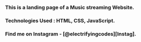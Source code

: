### This is a landing page of a Music streaming Website.

### Technologies Used : HTML, CSS, JavaScript.

### Find me on Instagram - [@electrifyingcodes][Instag].

[Instagram]: https://www.instagram.com/electrifyingcodes